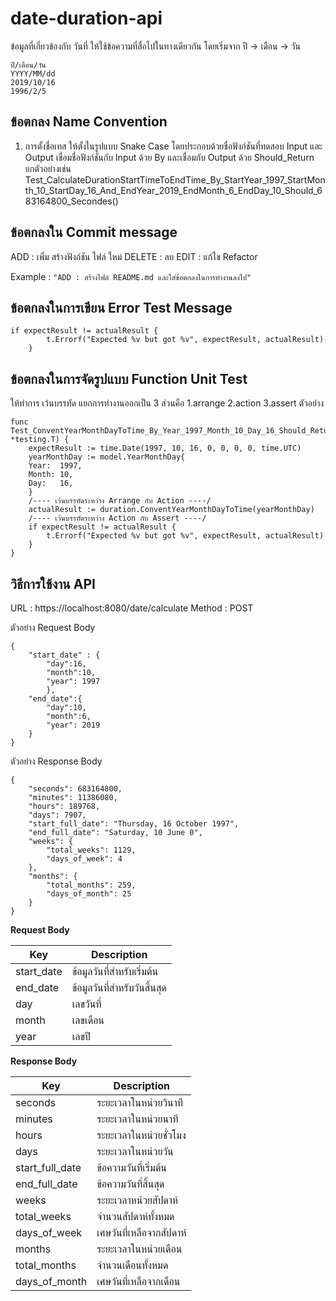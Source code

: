 
# date-duration-api

ข้อมูลที่เกี่ยวข้องกับ วันที่ ให้ใช้ข้อความที่สื่อไปในทางเดียวกัน โดยเริ่มจาก ปี -> เดือน -> วัน 

    ปี/เดือน/วัน
    YYYY/MM/dd
    2019/10/16
    1996/2/5

## ข้อตกลง Name Convention
1. การตั้งชื่อเทส ให้ตั้งในรูปแบบ Snake Case โดยประกอบด้วยชื่อฟังก์ชันที่ทดสอบ Input และ Output
เชื่อมชื่อฟังก์ชันกับ Input ด้วย By และเชื่อมกับ Output ด้วย Should_Return <br>
ยกตัวอย่างเช่น Test_CalculateDurationStartTimeToEndTime_By_StartYear_1997_StartMonth_10_StartDay_16_And_EndYear_2019_EndMonth_6_EndDay_10_Should_683164800_Secondes()


## ข้อตกลงใน Commit message
ADD : เพิ่ม สร้างฟังก์ชัน ไฟล์ ใหม่
DELETE : ลบ
EDIT : แก้ไข Refactor

Example : `"ADD : สร้างไฟล์ README.md และใส่ข้อตกลงในการทำงานลงไป"`

## ข้อตกลงในการเขียน Error Test Message

    if expectResult != actualResult {
    		t.Errorf("Expected %v but got %v", expectResult, actualResult)
    	}
	
## ข้อตกลงในการจัดรูปแบบ Function Unit Test
ให้ทำการ เว้นบรรทัด แยกการทำงานออกเป็น 3 ส่วนคือ 1.arrange 2.action 3.assert ตัวอย่าง

    func Test_ConventYearMonthDayToTime_By_Year_1997_Month_10_Day_16_Should_Return_Time_Date_Year_1997_Month_10_Day_16(t *testing.T) {
        expectResult := time.Date(1997, 10, 16, 0, 0, 0, 0, time.UTC)
        yearMonthDay := model.YearMonthDay{
    	Year:  1997,
    	Month: 10,
    	Day:   16,
        }
        /---- เว้นบรรทัดระหว่าง Arrange กับ Action ----/
        actualResult := duration.ConventYearMonthDayToTime(yearMonthDay)
        /---- เว้นบรรทัดระหว่าง Action กับ Assert ----/
        if expectResult != actualResult {
    	    t.Errorf("Expected %v but got %v", expectResult, actualResult)
        }
    }

## วิธีการใช้งาน API

URL : https://localhost:8080/date/calculate
Method : POST

ตัวอย่าง Request Body

    {
    	"start_date" : {
    		"day":16,
    		"month":10,
    		"year": 1997
    		},
    	"end_date":{
    		"day":10,
    		"month":6,
    		"year": 2019
    	}
    }

ตัวอย่าง Response Body

    {
        "seconds": 683164800,
        "minutes": 11386080,
        "hours": 189768,
        "days": 7907,
        "start_full_date": "Thursday, 16 October 1997",
        "end_full_date": "Saturday, 10 June 0",
        "weeks": {
            "total_weeks": 1129,
            "days_of_week": 4
        },
        "months": {
            "total_months": 259,
            "days_of_month": 25
        }
    }

**Request Body**

| Key | Description |
|--|--|
| start_date | ข้อมูลวันที่สำหรับเริ่มต้น |
| end_date | ข้อมูลวันที่สำหรับวันสิ้นสุด |
| day | เลขวันที่ |
| month | เลขเดือน |
| year | เลขปี |

**Response Body** 

| Key | Description |
|--|--|
| seconds| ระยะเวลาในหน่วยวินาที |
| minutes| ระยะเวลาในหน่วยนาที |
| hours| ระยะเวลาในหน่วยชั่วโมง |
| days| ระยะเวลาในหน่วยวัน |
| start_full_date | ข้อความวันที่เริ่มต้น |
| end_full_date | ข้อความวันที่สิ้นสุด |
| weeks| ระยะเวลาหน่วยสัปดาห์ |
| total_weeks| จำนวนสัปดาห์ทั้งหมด |
| days_of_week| เศษวันที่เหลือจากสัปดาห์ |
| months| ระยะเวลาในหน่วยเดือน |
| total_months| จำนวนเดือนทั้งหมด |
| days_of_month| เศษวันที่เหลือจากเดือน |


